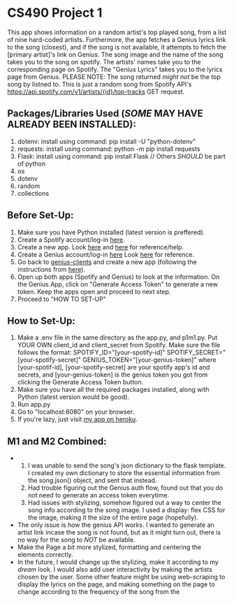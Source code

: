 # CS490 Project 1

This app shows information on a random artist's top played song, from a list of nine hard-coded artists. Furthermore, the app fetches a Genius lyrics link to the song (closest), and if the song is not available, it attempts to fetch the [primary artist]'s link on Genius.
The song image and the name of the song takes you to the song on spotify.
The artists' names take you to the corresponding page on Spotify.
The "Genius Lyrics" takes you to the lyrics page from Genius.
PLEASE NOTE:
The song returned _might not_ be the top song by listned to. This is just a random song from Spotify API's https://api.spotify.com/v1/artists/{id}/top-tracks GET request.

## Packages/Libraries Used (_SOME_ MAY HAVE ALREADY BEEN INSTALLED):

1. dotenv: install using command: pip install -U "python-dotenv"
2. requests: install using command: python -m pip install requests
3. Flask: install using command: pip install Flask
   // Others _SHOULD_ be part of python
4. os
5. dotenv
6. random
7. collections

## Before Set-Up:

1. Make sure you have Python installed (latest version is preffered).
2. Create a Spotify account/log-in [here](https://developer.spotify.com/dashboard/).
3. Create a new app. Look [here](https://developer.spotify.com/documentation/web-api/quick-start/) and [here](https://developer.spotify.com/documentation/general/guides/app-settings/#register-your-app) for reference/help.
4. Create a Genius account/log-in [here](https://genius.com/api-clients) Look [here](https://docs.genius.com/) for reference.
5. Go back to [genius-clients](https://genius.com/api-clients) and create a new app (following the instructions from [here](https://docs.genius.com/)).
6. Open up both apps (Spotify and Genius) to look at the information. On the Genius App, click on "Generate Access Token" to generate a new token. Keep the apps open and proceed to next step.
7. Proceed to "HOW TO SET-UP"

## How to Set-Up:

1. Make a .env file in the same directory as the app.py, and p1m1.py. Put YOUR OWN client_id and client_secret from Spotify. Make sure the file follows the format:
   SPOTIFY_ID="[your-spotify-id]"
   SPOTIFY_SECRET="[your-spotify-secret]"
   GENIUS_TOKEN="[your-genius-token]"
   where [your-spotif-id], [your-spotify-secret] are your spotify app's id and secrets, and [your-genius-token] is the genius token you got from clicking the Generate Access Token button.
2. Make sure you have all the required packages installed, along with Python (latest version would be good).
3. Run app.py
4. Go to "localhost:8080" on your browser.
5. If you're lazy, just visit [my app on heroku](https://av565-project-1.herokuapp.com/).

## M1 and M2 Combined:

- 1. I was unable to send the song's json dictionary to the flask template. I created my own dictionary to store the essential information from the song.json() object, and sent that instead.
  2. Had trouble figuring out the Genius auth flow, found out that you do not need to generate an access token everytime.
  3. Had issues with stylizing, somehow figured out a way to center the song info according to the song image. I used a display: flex CSS for the image, making it the size of the entire page (hopefully).
- The only issue is how the genius API works. I wanted to generate an artist link incase the song is not found, but as it might turn out, there is no way for the song to _NOT_ be available.
- Make the Page a bit more stylized, formatting and centering the elements correctly.
- In the future, I would change up the stylizing, make it according to my _dream_ look. I would also add user interactivity by making the artists chosen by the user. Some other feature might be using web-scraping to display the lyrics on the page, and making something on the page to change according to the frequency of the song from the <audio> element.
